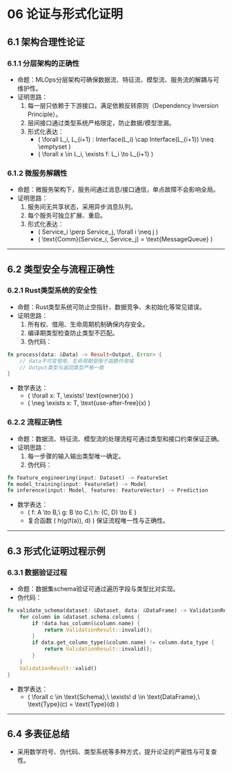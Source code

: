 # 06 论证与形式化证明

## 6.1 架构合理性论证

### 6.1.1 分层架构的正确性

- 命题：MLOps分层架构可确保数据流、特征流、模型流、服务流的解耦与可维护性。
- 证明思路：
  1. 每一层只依赖于下游接口，满足依赖反转原则（Dependency Inversion Principle）。
  2. 层间接口通过类型系统严格限定，防止数据/模型泄漏。
  3. 形式化表达：
     - \( \forall L_i, L_{i+1} : Interface(L_i) \cap Interface(L_{i+1}) \neq \emptyset \)
     - \( \forall x \in L_i, \exists f: L_i \to L_{i+1} \)

### 6.1.2 微服务解耦性

- 命题：微服务架构下，服务间通过消息/接口通信，单点故障不会影响全局。
- 证明思路：
  1. 服务间无共享状态，采用异步消息队列。
  2. 每个服务可独立扩展、重启。
  3. 形式化表达：
     - \( Service_i \perp Service_j, \forall i \neq j \)
     - \( \text{Comm}(Service_i, Service_j) = \text{MessageQueue} \)

---

## 6.2 类型安全与流程正确性

### 6.2.1 Rust类型系统的安全性

- 命题：Rust类型系统可防止空指针、数据竞争、未初始化等常见错误。
- 证明思路：
  1. 所有权、借用、生命周期机制确保内存安全。
  2. 编译期类型检查防止类型不匹配。
  3. 伪代码：

```rust
fn process(data: &Data) -> Result<Output, Error> {
    // data不可变借用，生命周期受限于函数作用域
    // Output类型与返回类型严格一致
}
```

- 数学表达：
  - \( \forall x: T, \exists! \text{owner}(x) \)
  - \( \neg \exists x: T, \text{use-after-free}(x) \)

### 6.2.2 流程正确性

- 命题：数据流、特征流、模型流的处理流程可通过类型和接口约束保证正确。
- 证明思路：
  1. 每一步骤的输入输出类型唯一确定。
  2. 伪代码：

```rust
fn feature_engineering(input: Dataset) -> FeatureSet
fn model_training(input: FeatureSet) -> Model
fn inference(input: Model, features: FeatureVector) -> Prediction
```

- 数学表达：
  - \( f: A \to B,\ g: B \to C,\ h: (C, D) \to E \)
  - 复合函数 \( h(g(f(a)), d) \) 保证流程唯一性与正确性。

---

## 6.3 形式化证明过程示例

### 6.3.1 数据验证过程

- 命题：数据集schema验证可通过遍历字段与类型比对实现。
- 伪代码：

```rust
fn validate_schema(dataset: &Dataset, data: &DataFrame) -> ValidationResult {
    for column in &dataset.schema.columns {
        if !data.has_column(&column.name) {
            return ValidationResult::invalid();
        }
        if data.get_column_type(&column.name) != column.data_type {
            return ValidationResult::invalid();
        }
    }
    ValidationResult::valid()
}
```

- 数学表达：
  - \( \forall c \in \text{Schema},\ \exists! d \in \text{DataFrame},\ \text{Type}(c) = \text{Type}(d) \)

---

## 6.4 多表征总结

- 采用数学符号、伪代码、类型系统等多种方式，提升论证的严密性与可复查性。
